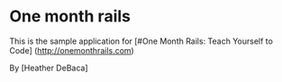 # One month rails 

This is the sample application for 
[#One Month Rails: Teach Yourself to Code] (http://onemonthrails.com)
 
By [Heather DeBaca]
 